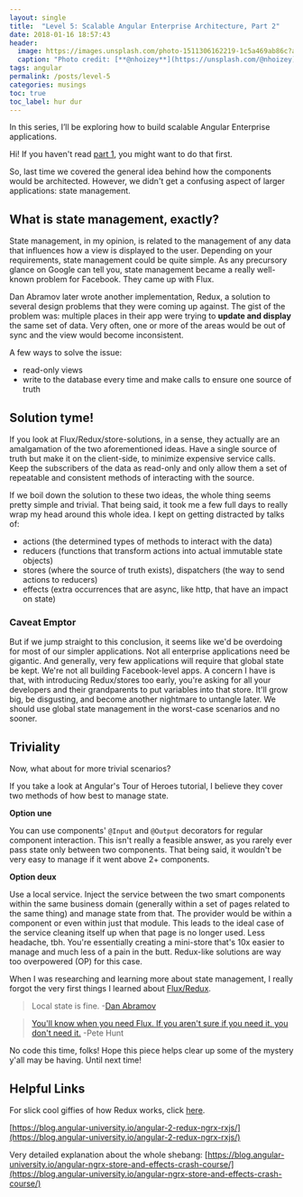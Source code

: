 ```yaml
---
layout: single
title:  "Level 5: Scalable Angular Enterprise Architecture, Part 2"
date: 2018-01-16 18:57:43
header:
  image: https://images.unsplash.com/photo-1511306162219-1c5a469ab86c?auto=format&fit=crop&w=2250&q=80
  caption: "Photo credit: [**@nhoizey**](https://unsplash.com/@nhoizey)"
tags: angular
permalink: /posts/level-5
categories: musings
toc: true
toc_label: hur dur
---
```


In this series, I’ll be exploring how to build scalable Angular Enterprise applications.

Hi! If you haven't read [part 1](/posts/level-4), you might want to do that first.

So, last time we covered the general idea behind how the components would be architected. However, we didn't get a confusing aspect of larger applications: state management. 

## What is state management, exactly?

State management, in my opinion, is related to the management of any data that influences how a view is displayed to the user. Depending on your requirements, state management could be quite simple. As any precursory glance on Google can tell you, state management became a really well-known problem for Facebook. They came up with Flux. 

Dan Abramov later wrote another implementation, Redux, a solution to several design problems that they were coming up against. The gist of the problem was: multiple places in their app were trying to **update and display** the same set of data. Very often, one or more of the areas would be out of sync and the view would become inconsistent. 

A few ways to solve the issue:
* read-only views
* write to the database every time and make calls to ensure one source of truth

## Solution tyme!

If you look at Flux/Redux/store-solutions, in a sense, they actually are an amalgamation of the two aforementioned ideas. Have a single source of truth but make it on the client-side, to minimize expensive service calls. Keep the subscribers of the data as read-only and only allow them a set of repeatable and consistent methods of interacting with the source. 

If we boil down the solution to these two ideas, the whole thing seems pretty simple and trivial. That being said, it took me a few full days to really wrap my head around this whole idea. I kept on getting distracted by talks of:
* actions (the determined types of methods to interact with the data)
* reducers (functions that transform actions into actual immutable state objects)
* stores (where the source of truth exists), dispatchers (the way to send actions to reducers)
* effects (extra occurrences that are async, like http, that have an impact on state)

### Caveat Emptor

But if we jump straight to this conclusion, it seems like we'd be overdoing for most of our simpler applications. Not all enterprise applications need be gigantic. And generally, very few applications will require that global state be kept. We're not all building Facebook-level apps. 
A concern I have is that, with introducing Redux/stores too early, you're asking for all your developers and their grandparents to put variables into that store. It'll grow big, be disgusting, and become another nightmare to untangle later. We should use global state management in the worst-case scenarios and no sooner. 

## Triviality
Now, what about for more trivial scenarios?

If you take a look at Angular's Tour of Heroes tutorial, I believe they cover two methods of how best to manage state.

**Option une**

You can use components' `@Input` and `@Output` decorators for regular component interaction. This isn't really a feasible answer, as you rarely ever pass state only between two components. That being said, it wouldn't be very easy to manage if it went above 2+ components. 

**Option deux**

Use a local service. Inject the service between the two smart components within the same business domain (generally within a set of pages related to the same thing) and manage state from that. The provider would be within a component or even within just that module. This leads to the ideal case of the service cleaning itself up when that page is no longer used. Less headache, tbh. You're essentially creating a mini-store that's 10x easier to manage and much less of a pain in the butt. Redux-like solutions are way too overpowered (OP) for this case.

When I was researching and learning more about state management, I really forgot the very first things I learned about [Flux/Redux](https://medium.com/@dan_abramov/you-might-not-need-redux-be46360cf367).

> Local state is fine. -[Dan Abramov](https://twitter.com/dan_abramov)

> [You'll know when you need Flux. If you aren't sure if you need it, you don't need it.](https://redux.js.org/docs/faq/General.html) -Pete Hunt


No code this time, folks! Hope this piece helps clear up some of the mystery y'all may be having. Until next time! 


## Helpful Links
For slick cool giffies of how Redux works, click [here](https://medium.com/dailyjs/when-do-i-know-im-ready-for-redux-f34da253c85f).

[https://blog.angular-university.io/angular-2-redux-ngrx-rxjs/](https://blog.angular-university.io/angular-2-redux-ngrx-rxjs/)

Very detailed explanation about the whole shebang:
[https://blog.angular-university.io/angular-ngrx-store-and-effects-crash-course/](https://blog.angular-university.io/angular-ngrx-store-and-effects-crash-course/)